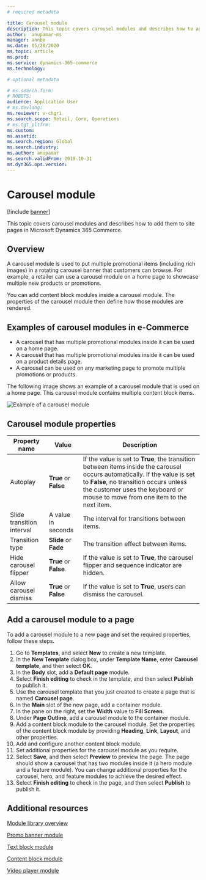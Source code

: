 ```yaml
---
# required metadata

title: Carousel module 
description: This topic covers carousel modules and describes how to add them to site pages in Microsoft Dynamics 365 Commerce.
author:  anupamar-ms
manager: annbe
ms.date: 05/28/2020
ms.topic: article
ms.prod: 
ms.service: dynamics-365-commerce
ms.technology: 

# optional metadata

# ms.search.form: 
# ROBOTS: 
audience: Application User
# ms.devlang: 
ms.reviewer: v-chgri
ms.search.scope: Retail, Core, Operations
# ms.tgt_pltfrm: 
ms.custom: 
ms.assetid: 
ms.search.region: Global
ms.search.industry: 
ms.author: anupamar
ms.search.validFrom: 2019-10-31
ms.dyn365.ops.version: 
---
```


# Carousel module

[!include [banner](includes/banner.md)]

This topic covers carousel modules and describes how to add them to site pages in Microsoft Dynamics 365 Commerce.

## Overview

A carousel module is used to put multiple promotional items (including rich images) in a rotating carousel banner that customers can browse. For example, a retailer can use a carousel module on a home page to showcase multiple new products or promotions.

You can add content block modules inside a carousel module. The properties of the carousel module then define how those modules are rendered.

## Examples of carousel modules in e-Commerce

- A carousel that has multiple promotional modules inside it can be used on a home page.
- A carousel that has multiple promotional modules inside it can be used on a product details page.
- A carousel can be used on any marketing page to promote multiple promotions or products.

The following image shows an example of a carousel module that is used on a home page. This carousel module contains multiple content block items.

![Example of a carousel module](./media/Hero.PNG)

## Carousel module properties

| Property name             | Value                 | Description |
|---------------------------|-----------------------|-------------|
| Autoplay                  | **True** or **False** | If the value is set to **True**, the transition between items inside the carousel occurs automatically. If the value is set to **False**, no transition occurs unless the customer uses the keyboard or mouse to move from one item to the next item. |
| Slide transition interval | A value in seconds    | The interval for transitions between items. |
| Transition type           | **Slide** or **Fade** | The transition effect between items. |
| Hide carousel flipper     | **True** or **False** | If the value is set to **True**, the carousel flipper and sequence indicator are hidden. |
| Allow carousel dismiss    | **True** or **False** | If the value is set to **True**, users can dismiss the carousel. |

## Add a carousel module to a page

To add a carousel module to a new page and set the required properties, follow these steps.

1. Go to **Templates**, and select **New** to create a new template.
1. In the **New Template** dialog box, under **Template Name**, enter **Carousel template**, and then select **OK**.
1. In the **Body** slot, add a **Default page** module.
1. Select **Finish editing** to check in the template, and then select **Publish** to publish it.  
1. Use the carousel template that you just created to create a page that is named **Carousel page**.
1. In the **Main** slot of the new page, add a container module. 
1. In the pane on the right, set the **Width** value to **Fill Screen**.
1. Under **Page Outline**, add a carousel module to the container module.
1. Add a content block module to the carousel module. Set the properties of the content block module by providing **Heading**, **Link**, **Layout**, and other properties.
1. Add and configure another content block module.
1. Set additional properties for the carousel module as you require.
1. Select **Save**, and then select **Preview** to preview the page. The page should show a carousel that has two modules inside it (a hero module and a feature module). You can change additional properties for the carousel, hero, and feature modules to achieve the desired effect.
1. Select **Finish editing** to check in the page, and then select **Publish** to publish it.

## Additional resources

[Module library overview](starter-kit-overview.md)

[Promo banner module](add-alert.md)

[Text block module](add-content-rich-block.md)

[Content block module](add-hero-module.md)

[Video player module](add-video-player.md)
